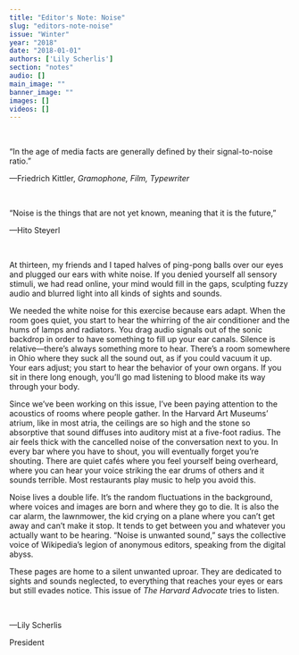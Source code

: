 ```yaml
---
title: "Editor's Note: Noise"
slug: "editors-note-noise"
issue: "Winter"
year: "2018"
date: "2018-01-01"
authors: ['Lily Scherlis']
section: "notes"
audio: []
main_image: ""
banner_image: ""
images: []
videos: []
---
```

    

 “In the age of media facts are generally defined by their signal-to-noise ratio.” 

 ––Friedrich Kittler, *Gramophone, Film, Typewriter*

   

 “Noise is the things that are not yet known, meaning that it is the future,” 

 ––Hito Steyerl

   

 At thirteen, my friends and I taped halves of ping-pong balls over our eyes and plugged our ears with white noise. If you denied yourself all sensory stimuli, we had read online, your mind would fill in the gaps, sculpting fuzzy audio and blurred light into all kinds of sights and sounds. 

 We needed the white noise for this exercise because ears adapt. When the room goes quiet, you start to hear the whirring of the air conditioner and the hums of lamps and radiators. You drag audio signals out of the sonic backdrop in order to have something to fill up your ear canals. Silence is relative––there’s always something more to hear. There’s a room somewhere in Ohio where they suck all the sound out, as if you could vacuum it up. Your ears adjust; you start to hear the behavior of your own organs. If you sit in there long enough, you’ll go mad listening to blood make its way through your body. 

 Since we’ve been working on this issue, I’ve been paying attention to the acoustics of rooms where people gather. In the Harvard Art Museums’ atrium, like in most atria, the ceilings are so high and the stone so absorptive that sound diffuses into auditory mist at a five-foot radius. The air feels thick with the cancelled noise of the conversation next to you. In every bar where you have to shout, you will eventually forget you’re shouting. There are quiet cafés where you feel yourself being overheard, where you can hear your voice striking the ear drums of others and it sounds terrible. Most restaurants play music to help you avoid this. 

 Noise lives a double life. It’s the random fluctuations in the background, where voices and images are born and where they go to die. It is also the car alarm, the lawnmower, the kid crying on a plane where you can’t get away and can’t make it stop. It tends to get between you and whatever you actually want to be hearing. “Noise is unwanted sound,” says the collective voice of Wikipedia’s legion of anonymous editors, speaking from the digital abyss. 

 These pages are home to a silent unwanted uproar. They are dedicated to sights and sounds neglected, to everything that reaches your eyes or ears but still evades notice. This issue of *The Harvard Advocate* tries to listen.

  

 ––Lily Scherlis 

 President 

   